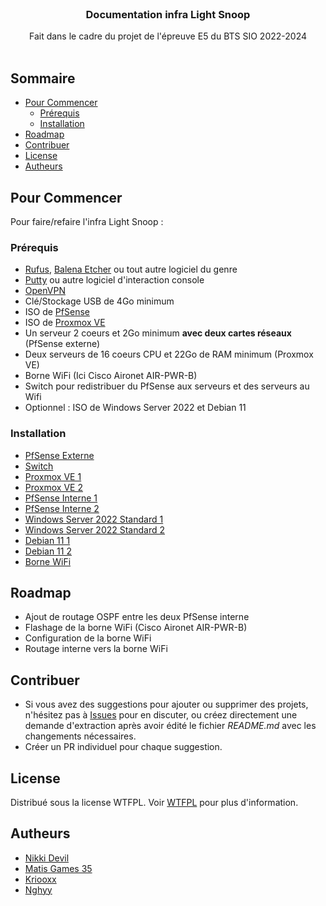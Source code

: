 <br/>
<p align="center">
  <h3 align="center">Documentation infra Light Snoop</h3>

  <p align="center">
    Fait dans le cadre du projet de l'épreuve E5 du BTS SIO 2022-2024
    <br/>
    <br/>
  </p>
</p>



## Sommaire

* [Pour Commencer](#Pour-Commencer)
  * [Prérequis](#Prérequis)
  * [Installation](#Installation)
* [Roadmap](#Roadmap)
* [Contribuer](#Contribuer)
* [License](#License)
* [Autheurs](#Autheurs)

## Pour Commencer

Pour faire/refaire l'infra Light Snoop :

### Prérequis

* [Rufus](https://github.com/pbatard/rufus/releases/latest/), [Balena Etcher](https://github.com/balena-io/etcher/releases/latest/) ou tout autre logiciel du genre
* [Putty](https://www.chiark.greenend.org.uk/~sgtatham/putty/latest.html) ou autre logiciel d'interaction console
* [OpenVPN](https://openvpn.net/community-downloads/)
* Clé/Stockage USB de 4Go minimum
* ISO de [PfSense](https://www.pfsense.org/download/)
* ISO de [Proxmox VE](https://proxmox.com/en/downloads/proxmox-virtual-environment/iso)
* Un serveur 2 coeurs et 2Go minimum **avec deux cartes réseaux** (PfSense externe)
* Deux serveurs de 16 coeurs CPU et 22Go de RAM minimum (Proxmox VE)
* Borne WiFi (Ici Cisco Aironet AIR-PWR-B)
* Switch pour redistribuer du PfSense aux serveurs et des serveurs au Wifi
* Optionnel : ISO de Windows Server 2022 et Debian 11

### Installation

* [PfSense Externe](/PfSense-WAN/README.md)
* [Switch](/Switch/README.md)
* [Proxmox VE 1](/Proxmox-1/README.md)
* [Proxmox VE 2](/Proxmox-2/README.md)
* [PfSense Interne 1](/Proxmox-1/PfSense-1/README.md)
* [PfSense Interne 2](/Proxmox-2/PfSense-2/README.md)
* [Windows Server 2022 Standard 1](/Proxmox-1/Windows-1/README.md)
* [Windows Server 2022 Standard 2](/Proxmox-2/Windows-2/README.md)
* [Debian 11 1](/Proxmox-1/Debian-1/README.md)
* [Debian 11 2](/Proxmox-2/Debian-2/README.md)
* [Borne WiFi](/Borne-WiFi/README.md)

## Roadmap

* Ajout de routage OSPF entre les deux PfSense interne
* Flashage de la borne WiFi (Cisco Aironet AIR-PWR-B)
* Configuration de la borne WiFi
* Routage interne vers la borne WiFi

## Contribuer

* Si vous avez des suggestions pour ajouter ou supprimer des projets, n'hésitez pas à [Issues](https://github.com/E5-MMGE/Documentation-Light-Snoop-E5/issues) pour en discuter, ou créez directement une demande d'extraction après avoir édité le fichier *README.md* avec les changements nécessaires.
* Créer un PR individuel pour chaque suggestion.

## License

Distribué sous la license WTFPL. Voir [WTFPL](http://www.wtfpl.net/about/) pour plus d'information.

## Autheurs

* [Nikki Devil](https://github.com/Nikki-Devil/)
* [Matis Games 35](https://github.com/MatisGames35)
* [Kriooxx](https://github.com/kriooxx)
* [Nghyy](https://github.com/nghyy)
